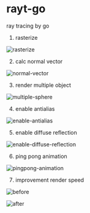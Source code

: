 # rayt-go

ray tracing by go

1. rasterize

![rasterize](assets/test1.png)

2. calc normal vector

![normal-vector](assets/test2.png)

3. render multiple object

![multiple-sphere](assets/test3.png)

4. enable antialias

![enable-antialias](assets/test4.png)

5. enable diffuse reflection

![enable-diffuse-reflection](assets/test5.png)

6. ping pong animation

![pingpong-animation](assets/pingpong.gif)

7. improvement render speed

![before](assets/usemathrand.png)

![after](assets/useprand.png)
